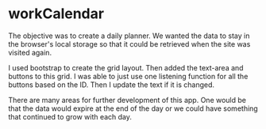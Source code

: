 # workCalendar
The objective was to create a daily planner. We wanted the data to stay in the browser's local storage so that it could be retrieved when the site was visited again. 

I used bootstrap to create the grid layout. Then added the text-area and buttons to this grid. I was able to just use one listening function for all the buttons based on the ID. Then I update the text if it is changed. 

There are many areas for further development of this app. One would be that the data would expire at the end of the day or we could have something that continued to grow with each day. 

